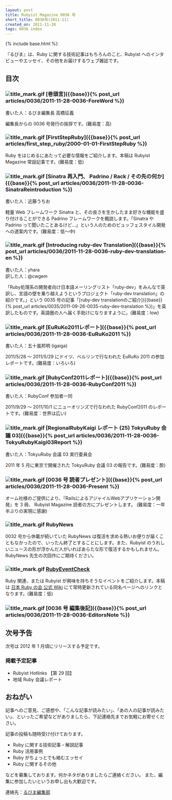 ```yaml
---
layout: post
title: Rubyist Magazine 0036 号
short_title: 0036号(2011-11)
created_on: 2011-11-28
tags: 0036 index
---
```

{% include base.html %}


『るびま』は、Ruby に関する技術記事はもちろんのこと、Rubyist へのインタビューやエッセイ、その他をお届けするウェブ雑誌です。

## 目次

### ![title_mark.gif]({{base}}{{site.baseurl}}/images/title_mark.gif) [巻頭言]({{base}}{% post_url articles/0036/2011-11-28-0036-ForeWord %})

書いた人：るびま編集長 高橋征義

編集長からの 0036 号発行の挨拶です。(難易度：高)

### ![title_mark.gif]({{base}}{{site.baseurl}}/images/title_mark.gif) [FirstStepRuby]({{base}}{% post_url articles/first_step_ruby/2000-01-01-FirstStepRuby %})

Ruby をはじめるにあたって必要な情報をご紹介します。本稿は Rubyist Magazine 常設記事です。(難易度：低)

### ![title_mark.gif]({{base}}{{site.baseurl}}/images/title_mark.gif) [Sinatra 再入門、 Padrino / Rack / その先の何か]({{base}}{% post_url articles/0036/2011-11-28-0036-SinatraReintroduction %})

書いた人：近藤うちお

軽量 Web フレームワーク Sinatra と、その良さを生かしたまま好きな機能を盛り付けることができる Padrino フレームワークを概説します。「Sinatra や Padrino って聞いたことあるけど…」という人のためのビュッフェスタイル開発への道案内です。(難易度：低〜中)

### ![title_mark.gif]({{base}}{{site.baseurl}}/images/title_mark.gif)  [Introducing ruby-dev Translation]({{base}}{% post_url articles/0036/2011-11-28-0036-ruby-dev-translation-en %})

書いた人：yhara<br />
訳した人：@cwgem

「Ruby処理系の開発者向け日本語メーリングリスト「ruby-dev」をみんなで英訳し、言語の壁を乗り越えようというプロジェクト「ruby-dev translation」の紹介です。」という 0035 号の記事「[ruby-dev translationのご紹介]({{base}}{% post_url articles/0035/2011-09-26-0035-ruby-dev-translation %})」を英訳したものです。英語圏の人へ届く手助けになりますように。(難易度：low)

### ![title_mark.gif]({{base}}{{site.baseurl}}/images/title_mark.gif)  [EuRuKo2011レポート]({{base}}{% post_url articles/0036/2011-11-28-0036-EuRuKo2011 %})

書いた人：五十嵐邦明 (igaiga)

2011/5/28 〜 2011/5/29 にドイツ、ベルリンで行なわれた EuRuKo 2011 の参加レポートです。(難易度：いろいろ)

### ![title_mark.gif]({{base}}{{site.baseurl}}/images/title_mark.gif) [RubyConf2011レポート]({{base}}{% post_url articles/0036/2011-11-28-0036-RubyConf2011 %})

書いた人：RubyConf 参加者一同

2011/9/29 〜 2011/10/1 にニューオリンズで行なわれた RubyConf2011 のレポートです。(難易度：世界は広い)

### ![title_mark.gif]({{base}}{{site.baseurl}}/images/title_mark.gif) [RegionalRubyKaigi レポート (25) TokyuRuby 会議 03]({{base}}{% post_url articles/0036/2011-11-28-0036-TokyuRubyKaigi03Report %})

書いた人：TokyuRuby 会議 03 実行委員会

2011 年 5 月に東京で開催された TokyuRuby 会議 03 の報告です。(難易度：酔)

### ![title_mark.gif]({{base}}{{site.baseurl}}/images/title_mark.gif) [0036 号 読者プレゼント]({{base}}{% post_url articles/0036/2011-11-28-0036-Present %})

オーム社様のご提供により、『RailsによるアジャイルWebアプリケーション開発』を 3 冊、 Rubyist Magazine 読者の方にプレゼントします。 (難易度：一年半ぶりの実現に感謝)

### ![title_mark.gif]({{base}}{{site.baseurl}}/images/title_mark.gif) RubyNews

0032 号から休載が続いていた RubyNews は復活を求める熱いお便りが届くこともなかったので、いったん終了とすることにします。また、Rubyist のうれしいニュースの形が浮かんだ人がいればあらたな形で復活するかもしれません。RubyNews 先生の次回作にご期待ください。

### ![title_mark.gif]({{base}}{{site.baseurl}}/images/title_mark.gif) [RubyEventCheck](https://cosen.se/ruby-no-kai/RubyEventCheck)

Ruby 関連、または Rubyist が興味を持ちそうなイベントをご紹介します。本稿は [日本 Ruby の会 公式 Wiki](https://cosen.se/ruby-no-kai/) にて常時更新されている同名ページへのリンクとなります。(難易度：低)

### ![title_mark.gif]({{base}}{{site.baseurl}}/images/title_mark.gif) [0036 号 編集後記]({{base}}{% post_url articles/0036/2011-11-28-0036-EditorsNote %})

## 次号予告

次号は 2012 年 1 月頃にリリースする予定です。

### 掲載予定記事

* Rubyist Hotlinks 【第 29 回】
* 地域 Ruby 会議レポート


## おねがい

記事へのご意見、ご感想や、「こんな記事が読みたい」、「あの人の記事が読みたい」、といったご希望などがありましたら、下記連絡先までお気軽にお寄せください。

記事の投稿も随時受け付けております。

* Ruby に関する技術記事・解説記事
* Ruby 活用事例
* Ruby がちょっとでも絡むエッセイ
* Ruby に関するその他


などを募集しております。何かネタがありましたらご連絡ください。
また、編集に参加したいというお申し出も大歓迎です。

連絡先：[るびま編集部](mailto:magazine@ruby-no-kai.org)


